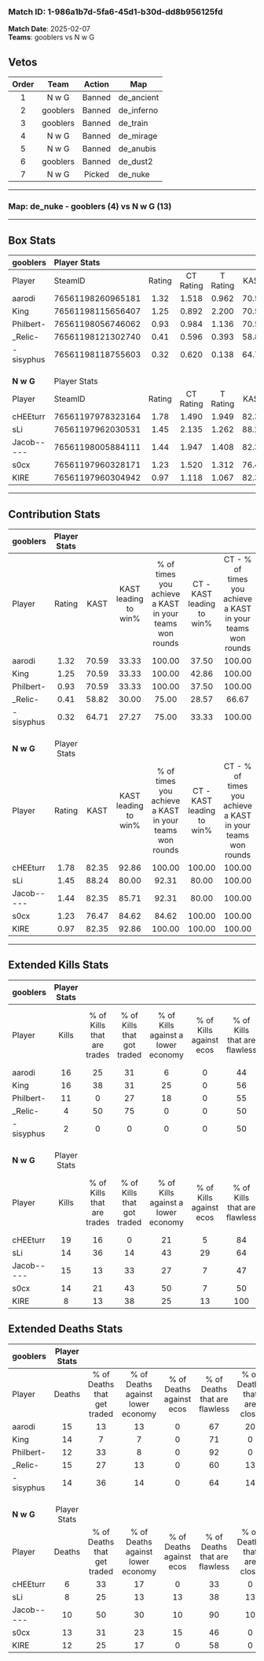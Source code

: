 ### Match ID: 1-986a1b7d-5fa6-45d1-b30d-dd8b956125fd  
**Match Date**: 2025-02-07  
**Teams**: gooblers vs N w G  

## Vetos  

| Order | Team | Action | Map |
| :---: | :--: | :----: | --- |
| 1 | N w G | Banned | de_ancient |
| 2 | gooblers | Banned | de_inferno |
| 3 | gooblers | Banned | de_train |
| 4 | N w G | Banned | de_mirage |
| 5 | N w G | Banned | de_anubis |
| 6 | gooblers | Banned | de_dust2 |
| 7 | N w G | Picked | de_nuke |

---  

### **Map**: de_nuke - gooblers (4) vs N w G (13)  
---  

## Box Stats  

| **gooblers** | Player Stats      |        |           |          |       |       |       |         |        |      |     |
| :- | :- | :-: | :-: | :-: | :-: | :-: | :-: | :-: | :-: | :-: | :-: |
| Player       | SteamID           | Rating | CT Rating | T Rating | KAST  |  ADR  | Kills | Assists | Deaths | K/D  | HS% |
| aarodi       | 76561198260965181 |  1.32  |   1.518   |  0.962   | 70.59 | 120.5 |  16   |    3    |   15   | 1.07 | 62  |
| King         | 76561198115656407 |  1.25  |   0.892   |  2.200   | 70.59 | 88.1  |  16   |    2    |   14   | 1.14 | 50  |
| Philbert-    | 76561198056746062 |  0.93  |   0.984   |  1.136   | 70.59 | 54.2  |  11   |    0    |   12   | 0.92 | 81  |
| _Relic-      | 76561198121302740 |  0.41  |   0.596   |  0.393   | 58.82 | 49.2  |   4   |    5    |   15   | 0.27 | 50  |
| -sisyphus    | 76561198118755603 |  0.32  |   0.620   |  0.138   | 64.71 | 33.6  |   2   |    3    |   14   | 0.14 | 50  |
|              |                   |        |           |          |       |       |       |         |        |      |     |
|              |                   |        |           |          |       |       |       |         |        |      |     |
|              |                   |        |           |          |       |       |       |         |        |      |     |
| **N w G**    | Player Stats      |        |           |          |       |       |       |         |        |      |     |
| Player       | SteamID           | Rating | CT Rating | T Rating | KAST  |  ADR  | Kills | Assists | Deaths | K/D  | HS% |
| cHEEturr     | 76561197978323164 |  1.78  |   1.490   |  1.949   | 82.35 | 98.5  |  19   |    4    |   6    | 3.17 | 52  |
| sLi          | 76561197962030531 |  1.45  |   2.135   |  1.262   | 88.24 | 82.5  |  14   |    4    |   8    | 1.75 | 64  |
| Jacob-----   | 76561198005884111 |  1.44  |   1.947   |  1.408   | 82.35 | 93.8  |  15   |    5    |   10   | 1.50 | 60  |
| s0cx         | 76561197960328171 |  1.23  |   1.520   |  1.312   | 76.47 | 89.5  |  14   |    4    |   13   | 1.08 | 57  |
| KIRE         | 76561197960304942 |  0.97  |   1.118   |  1.067   | 82.35 | 70.5  |   8   |    9    |   12   | 0.67 | 50  |
---  

## Contribution Stats  

| **gooblers** | Player Stats |       |                      |                                                        |                           |                                                             |                          |                                                            |
| :- | :-: | :-: | :-: | :-: | :-: | :-: | :-: | :-: |
| Player       |    Rating    | KAST  | KAST leading to win% | % of times you achieve a KAST in your teams won rounds | CT - KAST leading to win% | CT - % of times you achieve a KAST in your teams won rounds | T - KAST leading to win% | T - % of times you achieve a KAST in your teams won rounds |
| aarodi       |     1.32     | 70.59 |        33.33         |                         100.00                         |           37.50           |                           100.00                            |          25.00           |                           100.00                           |
| King         |     1.25     | 70.59 |        33.33         |                         100.00                         |           42.86           |                           100.00                            |          20.00           |                           100.00                           |
| Philbert-    |     0.93     | 70.59 |        33.33         |                         100.00                         |           37.50           |                           100.00                            |          25.00           |                           100.00                           |
| _Relic-      |     0.41     | 58.82 |        30.00         |                         75.00                          |           28.57           |                            66.67                            |          33.33           |                           100.00                           |
| -sisyphus    |     0.32     | 64.71 |        27.27         |                         75.00                          |           33.33           |                           100.00                            |           0.00           |                            0.00                            |
|              |              |       |                      |                                                        |                           |                                                             |                          |                                                            |
|              |              |       |                      |                                                        |                           |                                                             |                          |                                                            |
|              |              |       |                      |                                                        |                           |                                                             |                          |                                                            |
| **N w G**    | Player Stats |       |                      |                                                        |                           |                                                             |                          |                                                            |
| Player       |    Rating    | KAST  | KAST leading to win% | % of times you achieve a KAST in your teams won rounds | CT - KAST leading to win% | CT - % of times you achieve a KAST in your teams won rounds | T - KAST leading to win% | T - % of times you achieve a KAST in your teams won rounds |
| cHEEturr     |     1.78     | 82.35 |        92.86         |                         100.00                         |          100.00           |                           100.00                            |          90.00           |                           100.00                           |
| sLi          |     1.45     | 88.24 |        80.00         |                         92.31                          |           80.00           |                           100.00                            |          80.00           |                           88.89                            |
| Jacob-----   |     1.44     | 82.35 |        85.71         |                         92.31                          |           80.00           |                           100.00                            |          88.89           |                           88.89                            |
| s0cx         |     1.23     | 76.47 |        84.62         |                         84.62                          |          100.00           |                           100.00                            |          77.78           |                           77.78                            |
| KIRE         |     0.97     | 82.35 |        92.86         |                         100.00                         |          100.00           |                           100.00                            |          90.00           |                           100.00                           |
---  

## Extended Kills Stats  

| **gooblers** | Player Stats |                            |                            |                                    |                         |                              |                                 |                                       |                    |           |
| :- | :-: | :-: | :-: | :-: | :-: | :-: | :-: | :-: | :-: | :-: |
| Player       |    Kills     | % of Kills that are trades | % of Kills that got traded | % of Kills against a lower economy | % of Kills against ecos | % of Kills that are flawless | % of Kills that are close duels | % of Kills that are assisted by flash | Pistol Round Kills | AWP Kills |
| aarodi       |      16      |             25             |             31             |                 6                  |            0            |              44              |                0                |                  13                   |         4          |     1     |
| King         |      16      |             38             |             31             |                 25                 |            0            |              56              |                0                |                   0                   |         2          |     0     |
| Philbert-    |      11      |             0              |             27             |                 18                 |            0            |              55              |               18                |                   0                   |         2          |     0     |
| _Relic-      |      4       |             50             |             75             |                 0                  |            0            |              50              |                0                |                   0                   |         0          |     0     |
| -sisyphus    |      2       |             0              |             0              |                 0                  |            0            |              50              |                0                |                   0                   |         0          |     0     |
|              |              |                            |                            |                                    |                         |                              |                                 |                                       |                    |           |
|              |              |                            |                            |                                    |                         |                              |                                 |                                       |                    |           |
|              |              |                            |                            |                                    |                         |                              |                                 |                                       |                    |           |
| **N w G**    | Player Stats |                            |                            |                                    |                         |                              |                                 |                                       |                    |           |
| Player       |    Kills     | % of Kills that are trades | % of Kills that got traded | % of Kills against a lower economy | % of Kills against ecos | % of Kills that are flawless | % of Kills that are close duels | % of Kills that are assisted by flash | Pistol Round Kills | AWP Kills |
| cHEEturr     |      19      |             16             |             0              |                 21                 |            5            |              84              |                5                |                   0                   |         1          |     0     |
| sLi          |      14      |             36             |             14             |                 43                 |           29            |              64              |               21                |                   0                   |         0          |     0     |
| Jacob-----   |      15      |             13             |             33             |                 27                 |            7            |              47              |                7                |                   7                   |         2          |     0     |
| s0cx         |      14      |             21             |             43             |                 50                 |            7            |              50              |               14                |                   0                   |         3          |     0     |
| KIRE         |      8       |             13             |             38             |                 25                 |           13            |             100              |                0                |                  13                   |         1          |     0     |
## Extended Deaths Stats  

| **gooblers** | Player Stats |                             |                                   |                          |                               |                            |                           |               |
| :- | :-: | :-: | :-: | :-: | :-: | :-: | :-: | :-: |
| Player       |    Deaths    | % of Deaths that get traded | % of Deaths against lower economy | % of Deaths against ecos | % of Deaths that are flawless | % of Deaths that are close | % of Deaths while blinded | Deaths to AWP |
| aarodi       |      15      |             13              |                13                 |            0             |              67               |             20             |             0             |       0       |
| King         |      14      |              7              |                 7                 |            0             |              71               |             0              |             0             |       0       |
| Philbert-    |      12      |             33              |                 8                 |            0             |              92               |             0              |             0             |       0       |
| _Relic-      |      15      |             27              |                13                 |            0             |              60               |             13             |             0             |       0       |
| -sisyphus    |      14      |             36              |                14                 |            0             |              64               |             14             |            14             |       0       |
|              |              |                             |                                   |                          |                               |                            |                           |               |
|              |              |                             |                                   |                          |                               |                            |                           |               |
|              |              |                             |                                   |                          |                               |                            |                           |               |
| **N w G**    | Player Stats |                             |                                   |                          |                               |                            |                           |               |
| Player       |    Deaths    | % of Deaths that get traded | % of Deaths against lower economy | % of Deaths against ecos | % of Deaths that are flawless | % of Deaths that are close | % of Deaths while blinded | Deaths to AWP |
| cHEEturr     |      6       |             33              |                17                 |            0             |              33               |             0              |             0             |       0       |
| sLi          |      8       |             25              |                13                 |            13            |              38               |             13             |             0             |       0       |
| Jacob-----   |      10      |             50              |                30                 |            10            |              90               |             10             |            10             |       0       |
| s0cx         |      13      |             31              |                23                 |            15            |              46               |             0              |             8             |       1       |
| KIRE         |      12      |             25              |                17                 |            0             |              58               |             0              |             0             |       0       |
